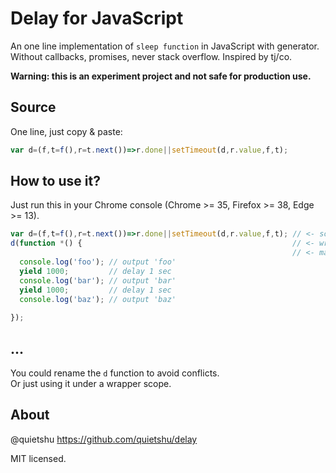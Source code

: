 # Delay for JavaScript
An one line implementation of `sleep function` in JavaScript with generator.  
Without callbacks, promises, never stack overflow. Inspired by tj/co.

__Warning: this is an experiment project and not safe for production use.__

## Source

One line, just copy & paste:

```javascript
var d=(f,t=f(),r=t.next())=>r.done||setTimeout(d,r.value,f,t); 
```

## How to use it?

Just run this in your Chrome console (Chrome >= 35, Firefox >= 38, Edge >= 13).

```javascript
var d=(f,t=f(),r=t.next())=>r.done||setTimeout(d,r.value,f,t); // <- source code
d(function *() {                                               // <- wrapper
                                                               // <- magic
  console.log('foo'); // output 'foo'
  yield 1000;         // delay 1 sec
  console.log('bar'); // output 'bar'
  yield 1000;         // delay 1 sec
  console.log('baz'); // output 'baz'
  
});
```

## ...

You could rename the `d` function to avoid conflicts.  
Or just using it under a wrapper scope. 

## About

@quietshu https://github.com/quietshu/delay

MIT licensed.
